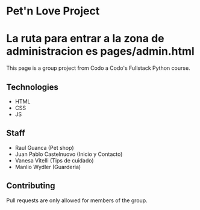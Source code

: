 # Pet'n Love Project
# La ruta para entrar a la zona de administracion es pages/admin.html

This page is a group project from Codo a Codo's Fullstack Python course.

## Technologies

- HTML
- CSS
- JS

## Staff

- Raul Guanca (Pet shop)
- Juan Pablo Castelnuovo (Inicio y Contacto)
- Vanesa Vitelli (Tips de cuidado)
- Manlio Wydler (Guarderia)

## Contributing

Pull requests are only allowed for members of the group.
